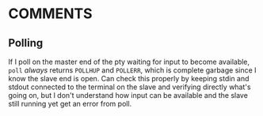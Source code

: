 # COMMENTS #

## Polling ##
If I poll on the master end of the pty waiting for input to become available, `poll` *always* returns `POLLHUP` and `POLLERR`, which is complete garbage since I know the slave end is open. Can check this properly by keeping stdin and stdout connected to the terminal on the slave and verifying directly what's going on, but I don't understand how input can be available and the slave still running yet get an error from poll.